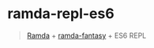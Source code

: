 # ramda-repl-es6
> [Ramda](http://ramdajs.com/) + [ramda-fantasy](https://www.npmjs.com/package/ramda-fantasy) + ES6 REPL
